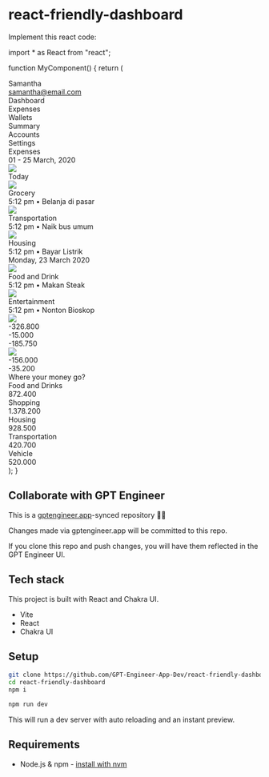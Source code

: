 # react-friendly-dashboard

Implement this react code:

import * as React from "react";

function MyComponent() {
  return (
    <div className="py-5 pr-5 pl-20 bg-stone-950 rounded-[30px] max-md:pl-5">
      <div className="flex gap-5 max-md:flex-col max-md:gap-0">
        <div className="flex flex-col w-[15%] max-md:ml-0 max-md:w-full">
          <div className="flex flex-col mt-11 text-2xl font-semibold leading-9 text-white whitespace-nowrap max-md:mt-10">
            <img
              loading="lazy"
              srcSet="..."
              className="aspect-[0.99] w-[86px]"
            />
            <div className="mt-7 text-3xl leading-9">Samantha</div>
            <div className="mt-5 text-lg leading-7">samantha@email.com</div>
            <div className="mt-32 max-md:mt-10">Dashboard</div>
            <div className="mt-12 max-md:mt-10">Expenses</div>
            <div className="mt-10">Wallets</div>
            <div className="mt-12 max-md:mt-10">Summary</div>
            <div className="mt-10 max-md:mt-10">Accounts</div>
            <div className="mt-11 max-md:mt-10">Settings</div>
          </div>
        </div>
        <div className="flex flex-col ml-5 w-[85%] max-md:ml-0 max-md:w-full">
          <div className="grow pl-20 w-full bg-white rounded-[30px] max-md:mt-10 max-md:max-w-full">
            <div className="flex gap-5 max-md:flex-col max-md:gap-0">
              <div className="flex flex-col w-[59%] max-md:ml-0 max-md:w-full">
                <div className="flex flex-col self-stretch my-auto max-md:mt-10 max-md:max-w-full">
                  <div className="flex gap-5 justify-between max-md:flex-wrap max-md:max-w-full">
                    <div className="flex flex-col">
                      <div className="text-4xl font-semibold tracking-wider text-slate-800">
                        Expenses
                      </div>
                      <div className="mt-4 text-base tracking-wide text-stone-950">
                        01 - 25 March, 2020
                      </div>
                    </div>
                    <img
                      loading="lazy"
                      srcSet="..."
                      className="shrink-0 self-start max-w-full aspect-[4] w-[123px]"
                    />
                  </div>
                  <img
                    loading="lazy"
                    src="https://cdn.builder.io/api/v1/image/assets/TEMP/7828f9828a0665dcbbc753ef69b3be2ba7105914e9b9c58c0f22359bf7246524?"
                    className="self-center mt-12 aspect-[8.33] w-[510px] max-md:mt-10 max-md:max-w-full"
                  />
                  <div className="mt-14 max-md:mt-10 max-md:max-w-full">
                    <div className="flex gap-5 max-md:flex-col max-md:gap-0">
                      <div className="flex flex-col w-[84%] max-md:ml-0 max-md:w-full">
                        <div className="flex flex-col grow max-md:mt-10">
                          <div className="text-lg tracking-wide leading-8 text-slate-800">
                            Today
                          </div>
                          <div className="flex gap-4 mt-10">
                            <img
                              loading="lazy"
                              src="https://cdn.builder.io/api/v1/image/assets/TEMP/788be02310a788361d7f2052f994ccfe7f4519b49463667de46049fe7063cdc4?"
                              className="shrink-0 w-12 aspect-square"
                            />
                            <div className="flex flex-col self-start mt-2">
                              <div className="text-base font-medium tracking-wide text-slate-800">
                                Grocery
                              </div>
                              <div className="mt-2.5 text-sm tracking-wide text-gray-700">
                                5:12 pm • Belanja di pasar
                              </div>
                            </div>
                          </div>
                          <div className="flex gap-4 mt-6">
                            <img
                              loading="lazy"
                              src="https://cdn.builder.io/api/v1/image/assets/TEMP/0f05fda9df7128a3aef111a31078fe024f6c9013fcf10bf9c6586e5355fa1c9d?"
                              className="shrink-0 w-12 aspect-square"
                            />
                            <div className="flex flex-col self-start mt-1.5">
                              <div className="text-base font-medium tracking-wide text-slate-800">
                                Transportation
                              </div>
                              <div className="mt-2.5 text-sm tracking-wide text-gray-700">
                                5:12 pm • Naik bus umum
                              </div>
                            </div>
                          </div>
                          <div className="flex gap-4 mt-6">
                            <img
                              loading="lazy"
                              src="https://cdn.builder.io/api/v1/image/assets/TEMP/ef7fa8b2cd39093a7758b568ddfbf819ba700145e21ab08ae5653a3d6fbe0af7?"
                              className="shrink-0 w-12 aspect-square"
                            />
                            <div className="flex flex-col self-start mt-1.5">
                              <div className="text-base font-medium tracking-wide text-slate-800">
                                Housing
                              </div>
                              <div className="mt-2.5 text-sm tracking-wide text-gray-700">
                                5:12 pm • Bayar Listrik
                              </div>
                            </div>
                          </div>
                          <div className="mt-16 text-lg tracking-wide leading-8 text-slate-800 max-md:mt-10">
                            Monday, 23 March 2020
                          </div>
                          <div className="flex gap-4 mt-10">
                            <img
                              loading="lazy"
                              src="https://cdn.builder.io/api/v1/image/assets/TEMP/47d758dafd688a3683fbed10b6253d2a20ced73f1157d99ba1626c8f7209dfe0?"
                              className="shrink-0 w-12 aspect-square"
                            />
                            <div className="flex flex-col self-start mt-1.5">
                              <div className="text-base font-medium tracking-wide text-slate-800">
                                Food and Drink
                              </div>
                              <div className="mt-4 text-sm tracking-wide text-gray-700">
                                5:12 pm • Makan Steak
                              </div>
                            </div>
                          </div>
                          <div className="flex gap-4 mt-6">
                            <img
                              loading="lazy"
                              src="https://cdn.builder.io/api/v1/image/assets/TEMP/1891006e39ee01be8bc048b5b86c75de85e9964247dc2f753babde769afffb6d?"
                              className="shrink-0 w-12 aspect-square"
                            />
                            <div className="flex flex-col self-start mt-1.5">
                              <div className="text-base font-medium tracking-wide text-slate-800">
                                Entertainment
                              </div>
                              <div className="mt-3.5 text-sm tracking-wide text-gray-700">
                                5:12 pm • Nonton Bioskop
                              </div>
                            </div>
                          </div>
                        </div>
                      </div>
                      <div className="flex flex-col ml-5 w-[16%] max-md:ml-0 max-md:w-full">
                        <div className="flex flex-col mt-1.5 text-base font-semibold tracking-wide text-right whitespace-nowrap text-slate-800 max-md:mt-10">
                          <img
                            loading="lazy"
                            src="https://cdn.builder.io/api/v1/image/assets/TEMP/7e83220d25f4410076799d71ab85467321f8b5374ad458401f01cda04caadd03?"
                            className="self-end aspect-[5] w-[25px]"
                          />
                          <div className="mt-14 max-md:mt-10">-326.800</div>
                          <div className="self-start mt-16 ml-3.5 max-md:mt-10 max-md:ml-2.5">
                            -15.000
                          </div>
                          <div className="mt-16 max-md:mt-10">-185.750</div>
                          <img
                            loading="lazy"
                            src="https://cdn.builder.io/api/v1/image/assets/TEMP/7e83220d25f4410076799d71ab85467321f8b5374ad458401f01cda04caadd03?"
                            className="self-end mt-24 aspect-[5] w-[25px] max-md:mt-10"
                          />
                          <div className="mt-14 max-md:mt-10">-156.000</div>
                          <div className="self-start mt-16 ml-3 max-md:mt-10 max-md:ml-2.5">
                            -35.200
                          </div>
                        </div>
                      </div>
                    </div>
                  </div>
                </div>
              </div>
              <div className="flex flex-col ml-5 w-[41%] max-md:ml-0 max-md:w-full">
                <div className="flex flex-col grow px-12 py-20 mx-auto w-full rounded-none bg-slate-50 max-md:px-5 max-md:mt-10">
                  <div className="text-xl tracking-wide leading-8 text-slate-800">
                    Where your money go?
                  </div>
                  <div className="flex gap-5 mt-10 text-sm tracking-wide leading-6 text-slate-800 max-md:mt-10">
                    <div className="flex-auto font-medium">Food and Drinks</div>
                    <div className="text-right">872.400</div>
                  </div>
                  <div className="flex flex-col justify-center mt-4 bg-gray-100 rounded-md">
                    <div className="shrink-0 bg-emerald-400 rounded-md h-[5px]" />
                  </div>
                  <div className="flex gap-5 justify-between mt-9 text-sm tracking-wide leading-6 whitespace-nowrap text-slate-800">
                    <div className="font-medium">Shopping</div>
                    <div className="text-right">1.378.200</div>
                  </div>
                  <div className="flex flex-col justify-center mt-3 bg-gray-100 rounded-md">
                    <div className="shrink-0 bg-emerald-400 rounded-md h-[5px]" />
                  </div>
                  <div className="flex gap-5 justify-between mt-9 text-sm tracking-wide leading-6 whitespace-nowrap text-slate-800">
                    <div className="font-medium">Housing</div>
                    <div className="text-right">928.500</div>
                  </div>
                  <div className="flex flex-col justify-center mt-3 bg-gray-100 rounded-md">
                    <div className="shrink-0 bg-emerald-400 rounded-md h-[5px]" />
                  </div>
                  <div className="flex gap-5 mt-9 text-sm tracking-wide leading-6 whitespace-nowrap text-slate-800">
                    <div className="flex-auto font-medium">Transportation</div>
                    <div className="text-right">420.700</div>
                  </div>
                  <div className="flex flex-col justify-center mt-3 bg-gray-100 rounded-md">
                    <div className="shrink-0 bg-emerald-400 rounded-md h-[5px]" />
                  </div>
                  <div className="flex gap-5 justify-between mt-9 text-sm tracking-wide leading-6 whitespace-nowrap text-slate-800">
                    <div className="font-medium">Vehicle</div>
                    <div className="text-right">520.000</div>
                  </div>
                  <div className="flex flex-col justify-center mt-4 bg-gray-100 rounded-md">
                    <div className="shrink-0 bg-emerald-400 rounded-md h-[5px]" />
                  </div>
                </div>
              </div>
            </div>
          </div>
        </div>
      </div>
    </div>
  );
}

## Collaborate with GPT Engineer

This is a [gptengineer.app](https://gptengineer.app)-synced repository 🌟🤖

Changes made via gptengineer.app will be committed to this repo.

If you clone this repo and push changes, you will have them reflected in the GPT Engineer UI.

## Tech stack

This project is built with React and Chakra UI.

- Vite
- React
- Chakra UI

## Setup

```sh
git clone https://github.com/GPT-Engineer-App-Dev/react-friendly-dashboard.git
cd react-friendly-dashboard
npm i
```

```sh
npm run dev
```

This will run a dev server with auto reloading and an instant preview.

## Requirements

- Node.js & npm - [install with nvm](https://github.com/nvm-sh/nvm#installing-and-updating)
